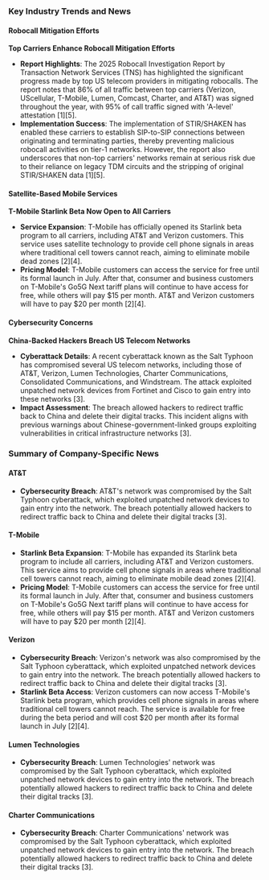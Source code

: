 ### Key Industry Trends and News

#### Robocall Mitigation Efforts
**Top Carriers Enhance Robocall Mitigation Efforts**
- **Report Highlights**: The 2025 Robocall Investigation Report by Transaction Network Services (TNS) has highlighted the significant progress made by top US telecom providers in mitigating robocalls. The report notes that 86% of all traffic between top carriers (Verizon, UScellular, T-Mobile, Lumen, Comcast, Charter, and AT&T) was signed throughout the year, with 95% of call traffic signed with 'A-level' attestation [1][5].
- **Implementation Success**: The implementation of STIR/SHAKEN has enabled these carriers to establish SIP-to-SIP connections between originating and terminating parties, thereby preventing malicious robocall activities on tier-1 networks. However, the report also underscores that non-top carriers' networks remain at serious risk due to their reliance on legacy TDM circuits and the stripping of original STIR/SHAKEN data [1][5].

#### Satellite-Based Mobile Services
**T-Mobile Starlink Beta Now Open to All Carriers**
- **Service Expansion**: T-Mobile has officially opened its Starlink beta program to all carriers, including AT&T and Verizon customers. This service uses satellite technology to provide cell phone signals in areas where traditional cell towers cannot reach, aiming to eliminate mobile dead zones [2][4].
- **Pricing Model**: T-Mobile customers can access the service for free until its formal launch in July. After that, consumer and business customers on T-Mobile's Go5G Next tariff plans will continue to have access for free, while others will pay $15 per month. AT&T and Verizon customers will have to pay $20 per month [2][4].

#### Cybersecurity Concerns
**China-Backed Hackers Breach US Telecom Networks**
- **Cyberattack Details**: A recent cyberattack known as the Salt Typhoon has compromised several US telecom networks, including those of AT&T, Verizon, Lumen Technologies, Charter Communications, Consolidated Communications, and Windstream. The attack exploited unpatched network devices from Fortinet and Cisco to gain entry into these networks [3].
- **Impact Assessment**: The breach allowed hackers to redirect traffic back to China and delete their digital tracks. This incident aligns with previous warnings about Chinese-government-linked groups exploiting vulnerabilities in critical infrastructure networks [3].

### Summary of Company-Specific News

#### AT&T
- **Cybersecurity Breach**: AT&T's network was compromised by the Salt Typhoon cyberattack, which exploited unpatched network devices to gain entry into the network. The breach potentially allowed hackers to redirect traffic back to China and delete their digital tracks [3].

#### T-Mobile
- **Starlink Beta Expansion**: T-Mobile has expanded its Starlink beta program to include all carriers, including AT&T and Verizon customers. This service aims to provide cell phone signals in areas where traditional cell towers cannot reach, aiming to eliminate mobile dead zones [2][4].
- **Pricing Model**: T-Mobile customers can access the service for free until its formal launch in July. After that, consumer and business customers on T-Mobile's Go5G Next tariff plans will continue to have access for free, while others will pay $15 per month. AT&T and Verizon customers will have to pay $20 per month [2][4].

#### Verizon
- **Cybersecurity Breach**: Verizon's network was also compromised by the Salt Typhoon cyberattack, which exploited unpatched network devices to gain entry into the network. The breach potentially allowed hackers to redirect traffic back to China and delete their digital tracks [3].
- **Starlink Beta Access**: Verizon customers can now access T-Mobile's Starlink beta program, which provides cell phone signals in areas where traditional cell towers cannot reach. The service is available for free during the beta period and will cost $20 per month after its formal launch in July [2][4].

#### Lumen Technologies
- **Cybersecurity Breach**: Lumen Technologies' network was compromised by the Salt Typhoon cyberattack, which exploited unpatched network devices to gain entry into the network. The breach potentially allowed hackers to redirect traffic back to China and delete their digital tracks [3].

#### Charter Communications
- **Cybersecurity Breach**: Charter Communications' network was compromised by the Salt Typhoon cyberattack, which exploited unpatched network devices to gain entry into the network. The breach potentially allowed hackers to redirect traffic back to China and delete their digital tracks [3].